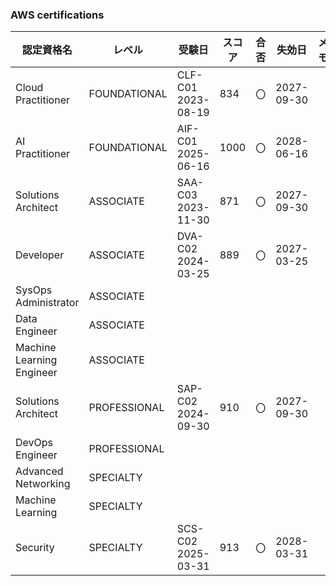 ### AWS certifications

| 認定資格名                | レベル          | 受験日             | スコア  | 合否 | 失効日     | メモ |
|---------------------------|--------------|--------------------|------|------|------------|----|
| Cloud Practitioner        | FOUNDATIONAL | CLF-C01 2023-08-19 | 834  | 〇    | 2027-09-30 |    |
| AI Practitioner           | FOUNDATIONAL | AIF-C01 2025-06-16 | 1000 | 〇    | 2028-06-16 |    |
| Solutions Architect       | ASSOCIATE    | SAA-C03 2023-11-30 | 871  | 〇    | 2027-09-30 |    |
| Developer                 | ASSOCIATE    | DVA-C02 2024-03-25 | 889  | 〇    | 2027-03-25 |    |
| SysOps Administrator      | ASSOCIATE    |                    |      |      |            |    |
| Data Engineer             | ASSOCIATE    |                    |      |      |            |    |
| Machine Learning Engineer | ASSOCIATE    |                    |      |      |            |    |
| Solutions Architect       | PROFESSIONAL | SAP-C02 2024-09-30 | 910  | 〇    | 2027-09-30 |    |
| DevOps Engineer           | PROFESSIONAL |                    |      |      |            |    |
| Advanced Networking       | SPECIALTY    |                    |      |      |            |    |
| Machine Learning          | SPECIALTY    |                    |      |      |            |    |
| Security                  | SPECIALTY    | SCS-C02 2025-03-31 | 913  | 〇    | 2028-03-31 |    |
